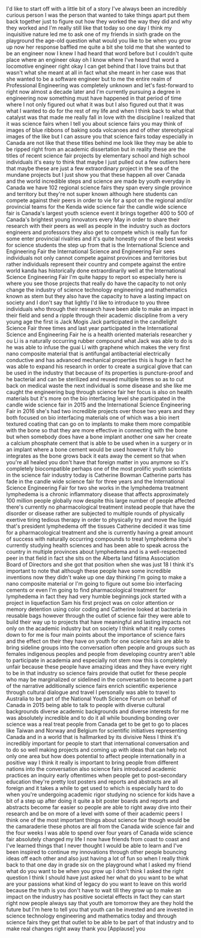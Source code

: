 
I&#39;d like to start off with a little bit
of a story I&#39;ve always been an
incredibly curious person I was the
person that wanted to take things apart
put them back together just to figure
out how they worked the way they did and
why they worked and I&#39;m really still
like that today so one day I think my
inquisitive nature led me to ask one of
my friends in sixth grade on the
playground the age-old question what
would you like to be when you grow up
now her response baffled me quite a bit
she told me that she wanted to be an
engineer now I knew I had heard that
word before but I couldn&#39;t quite place
where an engineer okay oh I know where
I&#39;ve heard that word a locomotive
engineer right okay I can get behind
that I love trains but that wasn&#39;t what
she meant at all in fact what she meant
in her case was that she wanted to be a
software engineer but to me the entire
realm of Professional Engineering was
completely unknown and let&#39;s
fast-forward to right now almost a
decade later and I&#39;m currently pursuing
a degree in engineering
now something must have happened in that
period of time where I not only figured
out what it was but I also figured out
that it was what I wanted to do for the
rest of my life and when I think back to
what that catalyst was that made me
really fall in love with the discipline
I realized that it was science fairs
when I tell you about science fairs you
may think of images of blue ribbons of
baking soda volcanoes and of other
stereotypical images of the like but I
can assure you that science fairs today
especially in Canada are not like that
these titles behind me look like they
may be able to be ripped right from an
academic dissertation but in reality
these are the titles of recent science
fair projects by elementary school and
high school individuals
it&#39;s easy to think that maybe I just
pulled out a few outliers here that
maybe these are just a few extraordinary
project in the sea of the mundane
projects but I just show you that these
happen all over Canada and the world
incredible steps and science are made by
youth everyday in Canada we have 102
regional science fairs they span every
single province and territory but
they&#39;re not super known although here
students can compete against their peers
in order to vie for a spot on the
regional and/or provincial teams for the
Kenda wide science fair the candle wide
science fair is Canada&#39;s largest youth
science event it brings together 400 to
500 of Canada&#39;s brightest young
innovators every May in order to share
their research with their peers as well
as people in the industry such as
doctors engineers and professors they
also get to compete which is really fun
for some enter provincial rivalries and
it&#39;s quite honestly one of the best
weeks for science students the step up
from that is the International Science
and Engineering Fair the International
Science and Engineering Fair sees
individuals not only cannot compete
against provinces and territories but
rather individuals represent their
country and compete against the entire
world kanda has historically done
extraordinarily well at the
International Science Engineering Fair
I&#39;m quite happy to report so especially
here is where you see those projects
that really do have the capacity to not
only change the industry of science
technology engineering and mathematics
known as stem but they also have the
capacity to have a lasting impact on
society and I don&#39;t say that lightly I&#39;d
like to introduce to you three
individuals who through their research
have been able to make an impact in
their field and send a ripple through
their academic discipline from a very
young age
the first is Jack Mogis Jack
participated in the candlelight Science
Fair three times and last year
participated in the International
Science and Engineering Fair he is a
health oriented materials researcher y
ou Li is a naturally occurring rubber
compound what Jack was able to do is he
was able to infuse the guai Li with
graphene which makes the very first nano
composite material that is antifungal
antibacterial electrically conductive
and has advanced mechanical properties
this is huge in fact he was able to
expand his research in order to create a
surgical glove that can be used in the
industry that because of its properties
is puncture-proof and he bacterial and
can be sterilized and reused multiple
times so as to cut back on medical waste
the next individual is some disease and
she like me caught the engineering bug
through science fair her focus is also
on health materials but it&#39;s more on the
bio interfacing level she participated
in the candle wide science fair in 2015
and the International Science
Engineering Fair in 2016 she&#39;s had two
incredible projects over those two years
and they both focused on bio interfacing
materials one of which was a bio inert
textured coating that can go on to
implants to make them more compatible
with the bone so that they are more
effective in connecting with the bone
but when somebody does have a bone
implant another one saw her create a
calcium phosphate cement that is able to
be used when in a surgery or in an
implant where a bone cement would be
used however it fully bio integrates as
the bone grows back it eats away the
cement so that when you&#39;re all healed
you don&#39;t have that foreign matter in
you anymore so it&#39;s completely
biocompatible
perhaps one of the most prolific youth
scientists in the science fair industry
today is Catherine Bowman Catherine
parts has fade in the candle wide
science fair for three years and the
International Science Engineering Fair
for two she works in the lymphedema
treatment lymphedema is a chronic
inflammatory disease that affects
approximately 100 million people
globally now despite this large number
of people affected there&#39;s currently no
pharmacological treatment instead people
that have the disorder or disease rather
are subjected to multiple rounds of
physically exertive tiring tedious
therapy in order to physically try and
move the liquid that&#39;s president
lymphedema off the tissues Catherine
decided it was time for a
pharmacological treatment and she is
currently having a great amount of
success with naturally occurring
compounds to treat lymphedema she&#39;s
currently studying health sciences and
has been able to speak across the
country in multiple provinces about
lymphedema and is a well-respected peer
in that field in fact she sits on the
Alberta land fátima Association Board
of Directors and she got that position
when she was just 18 I think it&#39;s
important to note that although these
people have some incredible inventions
now they didn&#39;t wake up one day thinking
I&#39;m going to make a nano composite
material or I&#39;m going to figure out some
bio interfacing cements or even I&#39;m
going to find pharmacological treatment
for lymphedema in fact they had very
humble beginnings jock started with a
project in liquefaction Sam his first
project was on color attention or memory
detention using color coding and
Catherine looked at bacteria in reusable
bags however through the outlet of
science fair they were able to build
their way up to projects that have
meaningful and lasting impacts not only
on the academic industry but on society
I think what it really comes down to
for me is four main points about the
importance of science fairs and the
effect on their they have on youth for
one science fairs are able to bring
sideline groups into the conversation
often people and groups such as females
indigenous peoples and people from
developing country aren&#39;t able to
participate in academia and especially
not stem now this is completely unfair
because these people have amazing ideas
and they have every right to be in that
industry so science fairs provide that
outlet for these people who may be
marginalized or sidelined in the
conversation to become a part of the
narrative
additionally science fairs enrich
scientific experience through cultural
dialogue and travel
I personally was able to travel to
Australia to be part of the National
Youth Science Forum on behalf of Canada
in 2015
being able to talk to people with
diverse cultural backgrounds diverse
academic backgrounds and diverse
interests for me was absolutely
incredible and to do it all while
bounding bonding over science was a real
treat people from Canada get to be get
to go to places like Taiwan and Norway
and Belgium for scientific initiatives
representing Canada and in a world that
is hallmarked by its divisive Ness I
think it&#39;s incredibly important for
people to start that international
conversation and to do so well making
projects and coming up with ideas that
can help not only one area but how does
potential to affect people
internationally in a positive way I
think it really is important to bring
people from different nations into the
conversation also science fairs
introduced academic practices an inquiry
early oftentimes when people get to
post-secondary education they&#39;re pretty
lost posters and reports and abstracts
are all foreign and it takes a while to
get used to which is especially hard to
do when you&#39;re undergoing academic rigor
studying no science for kids have a bit
of a step up
after doing it quite a bit poster boards
and reports and abstracts become far
easier so people are able to right away
dive into their research and be on more
of a level with some of their academic
peers I think one of the most important
things about science fair though would
be the camaraderie these photos are all
from the Canada wide science fair and
the four weeks I was able to spend over
four years of Canada wide science fair
absolutely changed my life I now have
friends from coast to coast and I&#39;ve
learned things that I never thought I
would be able to learn and I&#39;ve been
inspired to continue my innovations
through other people bouncing ideas off
each other and also just having a lot of
fun so when I really think back to that
one day in grade six on the playground
what I asked my friend what do you want
to be when you grow up I don&#39;t think I
asked the right question I think I
should have just asked her what do you
want to be what are your passions what
kind of legacy do you want to leave on
this world because the truth is you
don&#39;t have to wait till they grow up to
make an impact on the industry has
positive societal effects in fact they
can start right now people always say
that youth are tomorrow they are they
hold the future but I&#39;m here to tell you
that youth can be invested and are
invested in science technology
engineering and mathematics today and
through science fairs they get that
outlet to be able to be part of that
industry and to make real changes right
away thank you
[Applause]
you
